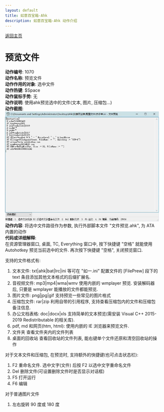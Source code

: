 ```yaml
---
layout: default
title: 如意百宝箱-Ahk
description: 如意百宝箱-Ahk 动作介绍
---
```


[返回主页](../index.md)

# [](#header-2) 预览文件

**动作编号**: 1070  
**动作名称**: 预览文件  
**动作作用的对象**: 选中文件  
**动作热键**: $Space  
**动作鼠标手势**: 无  
**动作说明**: 使用ahk预览选中的文件(文本, 图片, 压缩包...)  
**动作截图**:  
  ![预览文件](img1/1070.jpg)  
**动作内容**: 将选中文件路径作为参数, 执行外部脚本文件 "文件预览.ahk", 为 ATA 内置的动作  
**代码或详细解释**:  
在资源管理器窗口, 桌面, TC, Everything 窗口中, 按下快捷键 "空格" 就能使用 Autohotkey 预览当前选中的文件. 再次按下快捷键 "空格", 关闭预览窗口.  

支持的文件格式有:  
1. 文本文件: txt\|ahk\|bat\|lrc\|ini 等可在 "如一.ini" 配置文件的
[FilePrew] 段下的 text 条目添加其他文本格式的后缀扩展名.  
2. 音视频文件: mp3\|mp4\|wma\|wmv 使用内嵌的 wmplayer 预览. 安装解码器后, 只要是 wmplayer 能播放的文件都能预览.  
3. 图片文件: png\|jpg\|gif 支持预览一些常见的图片格式  
4. 压缩包文件: rar\|zip 利用自带的引用程序, 支持查看压缩包内的文件和压缩包备注信息.  
5. 办公文档表格: doc\|docx\|xls 支持简单的文本预览(需安装 Visual C++ 2015-2019 Redistributable 的相关库).  
6. pdf, md 和网页(htm, html): 使用内嵌的 IE 浏览器来预览文件.  
7. 文件夹 查看文件夹内的文件列表  
8. 桌面的回收站 查看回收站的文件列表, 能右键单个文件还原和清空回收站的操作  

对于文本文件和压缩包, 在预览时, 支持额外的快捷键(也可点击状态栏):  
1. F2 重命名文件. 选中文字(文件) 后按 F2 以选中文字重命名文件  
2. Del 删除文件(可设置删除文件时是否显示对话框)  
3. F5 打开运行  
4. F6 编辑  

对于普通图片文件  
1. 左右旋转 90 度或 180 度  

